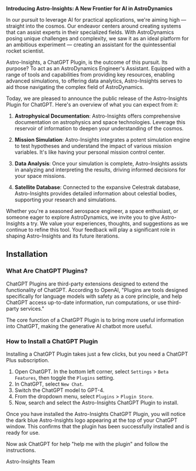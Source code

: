 **Introducing Astro-Insights: A New Frontier for AI in AstroDynamics**

In our pursuit to leverage AI for practical applications, we're aiming high — straight into the cosmos. Our endeavor centers around creating systems that can assist experts in their specialized fields. With AstroDynamics posing unique challenges and complexity, we saw it as an ideal platform for an ambitious experiment — creating an assistant for the quintessential rocket scientist.

Astro-Insights, a ChatGPT Plugin, is the outcome of this pursuit. Its purpose? To act as an AstroDynamics Engineer's Assistant. Equipped with a range of tools and capabilities from providing key resources, enabling advanced simulations, to offering data analytics, Astro-Insights serves to aid those navigating the complex field of AstroDynamics.

Today, we are pleased to announce the public release of the Astro-Insights Plugin for ChatGPT. Here's an overview of what you can expect from it:

1. **Astrophysical Documentation**: Astro-Insights offers comprehensive documentation on astrophysics and space technologies. Leverage this reservoir of information to deepen your understanding of the cosmos.

2. **Mission Simulation**: Astro-Insights integrates a potent simulation engine to test hypotheses and understand the impact of various mission variables. It's like having your personal mission control center.

3. **Data Analysis**: Once your simulation is complete, Astro-Insights assists in analyzing and interpreting the results, driving informed decisions for your space missions.

4. **Satellite Database**: Connected to the expansive Celestrak database, Astro-Insights provides detailed information about celestial bodies, supporting your research and simulations.

Whether you're a seasoned aerospace engineer, a space enthusiast, or someone eager to explore AstroDynamics, we invite you to give Astro-Insights a try. We value your experiences, thoughts, and suggestions as we continue to refine this tool. Your feedback will play a significant role in shaping Astro-Insights and its future iterations.

## Installation

### What Are ChatGPT Plugins?

ChatGPT Plugins are third-party extensions designed to extend the functionality of ChatGPT. According to OpenAI, "Plugins are tools designed specifically for language models with safety as a core principle, and help ChatGPT access up-to-date information, run computations, or use third-party services."

The core function of a ChatGPT Plugin is to bring more useful information into ChatGPT, making the generative AI chatbot more useful.

### How to Install a ChatGPT Plugin

Installing a ChatGPT Plugin takes just a few clicks, but you need a ChatGPT Plus subscription.

1. Open ChatGPT. In the bottom left corner, select `Settings` > `Beta Features`, then toggle the `Plugins` setting.
2. In ChatGPT, select `New Chat`.
3. Switch the ChatGPT model to GPT-4.
4. From the dropdown menu, select `Plugins` > `Plugin Store`.
5. Now, search and select the Astro-Insights ChatGPT Plugin to install.

Once you have installed the Astro-Insights ChatGPT Plugin, you will notice the dark blue Astro-Insights logo appearing at the top of your ChatGPT window. This confirms that the plugin has been successfully installed and is ready for use.

Now ask ChatGPT for help "help me with the plugin" and follow the instructions.

Astro-Insights Team
